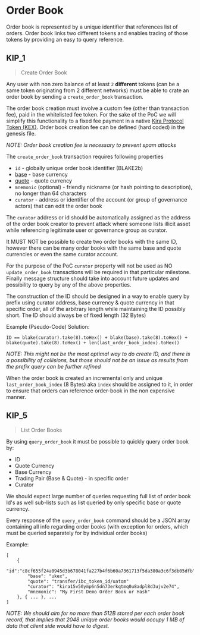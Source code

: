 
# Order Book

Order book is represented by a unique identifier that references list of orders. Order book links two different tokens and enables trading of those tokens by providing an easy to query reference.

## KIP_1
> Create Order Book

Any user with non zero balance of at least `2` **different** tokens (can be a same token originating from 2 different networks) must be able to crate an order book by sending a `create_order_book` transaction.

The order book creation must involve a custom fee (other than transaction fee), paid in the whitelisted fee token. For the sake of the PoC we will simplify this functionality to a fixed fee payment in a native [Kira Protocol Token (KEX)](..\native-token.md). Order book creation fee can be defined (hard coded) in the genesis file.

_NOTE: Order book creation fee is necessary to prevent spam attacks_

The `create_order_book` transaction requires following properties
* `id` - globally unique order book identifier (BLAKE2b)
* [base](https://www.investopedia.com/terms/b/basecurrency.asp) - base currency
* [quote](https://www.investopedia.com/terms/q/quotecurrency.asp) - quote currency
* `mnemonic` (optional) - friendly nickname (or hash pointing to description), no longer than 64 characters
* `curator` - address or identifier of the account (or group of governance actors) that can edit the order book

The `curator` address or id should be automatically assigned as the address of the order book creator to prevent attack where someone lists illicit asset while referencing legitimate user or governance group as curator.

It MUST NOT be possible to create two order books with the same ID, however there can be many order books with the same base and quote currencies or even the same curator account.

For the purpose of the PoC `curator` property will not be used as NO `update_order_book` transactions will be required in that particular milestone. Finally message structure should take into account future updates and possibility to query by any of the above properties.

The construction of the ID should be designed in a way to enable query by prefix using curator address, base currency & quote currency in that specific order, all of the arbitrary length while maintaining the ID possibly short. The ID should always be of fixed length (32 Bytes)

Example (Pseudo-Code) Solution:
```
ID == blake(curator).take(8).toHex() + blake(base).take(8).toHex() + blake(quote).take(8).toHex() + len(last_order_book_index).toHex()
```

_NOTE: This might not be the most optimal way to do create ID, and there is a possibility of collisions, but those should not be an issue as results from the prefix query can be further refined_ 

When the order book is created an incremental only and unique `last_order_book_index` (8 Bytes) aka `index` should be assigned to it, in order to ensure that orders can reference order-book in the non expensive manner.

## KIP_5
> List Order Books

By using `query_order_book` it must be possible to quickly query order book by:
* ID
* Quote Currency
* Base Currency
* Trading Pair (Base & Quote) - in specific order
* Curator

We should expect large number of queries requesting full list of order book Id's as well sub-lists such as list queried by only specific base or quote currency.

Every response of the `query_order_book` command should be a JSON array containing all info regarding order books (with exception for orders, which must be queried separately for by individual order books)

Example:
```
[
    {
        "id":"c8cf655f24a0945d3b678041fa227b4f6b60a7361713f5da380a3c6f3db05dfb",
        "base": "ukex",
        "quote": "transfer/ibc_token_id/uatom"
        "curator": "kira15v50ymp6n5dn73erkqtmq0u8adpl8d3ujv2e74",
        "mnemonic": "My First Demo Order Book or Hash"
    }, { ... }, ...
]
```

_NOTE: We should aim for no mare than 512B stored per each order book record, that implies that 2048 unique order books would occupy 1 MB of data that client side would have to digest._







